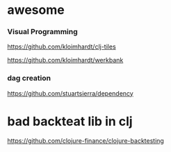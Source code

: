 # awesome

### Visual Programming
https://github.com/kloimhardt/clj-tiles

https://github.com/kloimhardt/werkbank

### dag creation
https://github.com/stuartsierra/dependency

# bad backteat lib in clj
https://github.com/clojure-finance/clojure-backtesting
